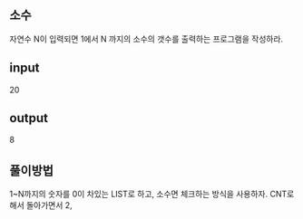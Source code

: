 ## 소수

자연수 N이 입력되면 1에서 N 까지의 소수의 갯수를 출력하는 프로그램을 작성하라.

## input
20

## output
8

## 풀이방법
1~N까지의 숫자를 0이 차있는 LIST로 하고, 소수면 체크하는 방식을 사용하자. 
CNT로 해서 돌아가면서 2, 
